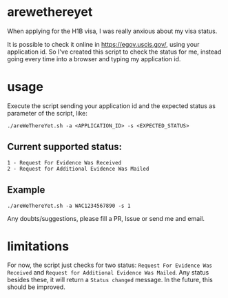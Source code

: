 # arewethereyet

When applying for the H1B visa, I was really anxious about my visa status.

It is possible to check it online in https://egov.uscis.gov/, using your application id. So I've created this script to check the status for me, instead going every time into a browser and typing my application id.

# usage
Execute the script sending your application id and the expected status as parameter of the script, like:

```
./areWeThereYet.sh -a <APPLICATION_ID> -s <EXPECTED_STATUS>
```

## Current supported status:
```
1 - Request For Evidence Was Received
2 - Request for Additional Evidence Was Mailed 
```
## Example
```
./areWeThereYet.sh -a WAC1234567890 -s 1
```

Any doubts/suggestions, please fill a PR, Issue or send me and email.

# limitations

For now, the script just checks for two status: `Request For Evidence Was Received` and `Request for Additional Evidence Was Mailed`. Any status besides these, it will return a `Status changed` message. In the future, this should be improved. 
